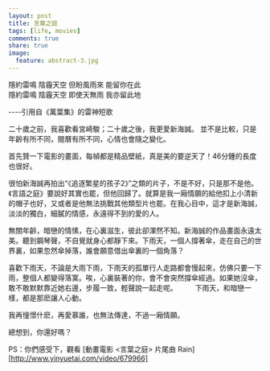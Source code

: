 ```yaml
---
layout: post
title: 言葉之庭
tags: [life, movies]
comments: true
share: true
image:
  feature: abstract-3.jpg
---
```


隱約雷鳴 陰霾天空 但盼風雨來 能留你在此<br />
隱約雷鳴 陰霾天空 即使天無雨 我亦留此地

----引用自《萬葉集》的雷神短歌

二十歲之前，我喜歡看宮崎駿；二十歲之後，我更愛新海誠。 並不是比較，只是年齡有所不同，閱曆有所不同，心情也會隨之變化。

首先贊一下電影的畫面，每幀都是精品壁紙，真是美的要逆天了！46分鍾的長度也很好。  

很怕新海誠再拍出“《追逐繁星的孩子2》”之類的片子，不是不好，只是那不是他。《言語之庭》要說好其實也罷，但他回歸了。就算是我一廂情願的給他扣上小清新的帽子也好，又或者是他無法挑戰其他類型片也罷。在我心目中，這才是新海誠，淡淡的獨白，細膩的情感，永遠得不到的愛的人。 

無關年齡，暗戀的情愫，在心裏滋生，彼此卻渾然不知。新海誠的作品畫面永遠太美。聽到鋼琴聲，不自覺就身心都靜下來。下雨天，一個人撐著傘，走在自己的世界裏，如果忽然傘掉落，誰會願意借出傘裏的一個角落？ 

喜歡下雨天，不論是大雨下雨，下雨天的孤單行人走路都會慢起來，仿佛只要一下雨，整個人都變得落寞。唉，心裏裝著的你，會不會突然撐傘經過。如果她沒傘，敢不敢默默靠近她右邊，步履一致，輕聲說一起走呢。 
　　
下雨天，和暗戀一樣，都是那麽讓人心動。

我再憧憬什麽，再愛慕誰，也無法傳達，不過一廂情願。

總想到，你還好嗎？

PS：你們感受下，觀看 [動畫電影 <言葉之庭> 片尾曲 Rain][http://www.yinyuetai.com/video/679966]
